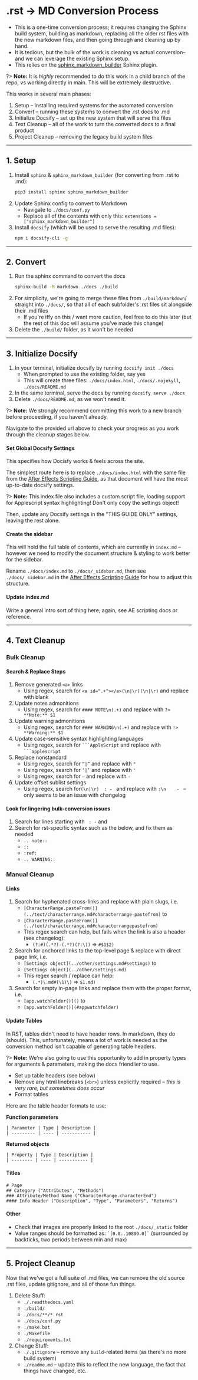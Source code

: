 # .rst -> MD Conversion Process

- This is a one-time conversion process; it requires changing the Sphinx build system, building as markdown, replacing all the older rst files with the new markdown files, and then going through and cleaning up by hand.
- It is tedious, but the bulk of the work is cleaning vs actual conversion– and we can leverage the existing Sphinx setup.
- This relies on the [sphinx_markdown_builder](https://github.com/liran-funaro/sphinx-markdown-builder/) Sphinx plugin.

?> **Note:** It is *highly* recommended to do this work in a child branch of the repo, vs working directly in main. This will be extremely destructive.

This works in several main phases:

1. Setup – installing required systems for the automated conversion
2. Convert – running these systems to convert the .rst docs to .md
3. Initialize Docsify – set up the new system that will serve the files
4. Text Cleanup – all of the work to turn the converted docs to a final product
5. Project Cleanup – removing the legacy build system files

---

## 1. Setup

1. Install `sphinx` & `sphinx_markdown_builder` (for converting from .rst to .md):
    ```sh
    pip3 install sphinx sphinx_markdown_builder
    ```
2. Update Sphinx config to convert to Markdown
    - Navigate to `./docs/conf.py`
    - Replace all of the contents with only this: `extensions = ["sphinx_markdown_builder"]`
3. Install `docsify` (which will be used to serve the resulting .md files):
    ```sh
    npm i docsify-cli -g
    ```

---

## 2. Convert

1. Run the sphinx command to convert the docs
    ```sh
    sphinx-build -M markdown ./docs ./build
    ```
2. For simplicity, we're going to merge these files from `./build/markdown`/ straight into `./docs/`, so that all of each subfolder's .rst files sit alongside their .md files
    - If you're iffy on this / want more caution, feel free to do this later (but the rest of this doc will assume you've made this change)
3. Delete the `./build/` folder, as it won't be needed

---

## 3. Initialize Docsify

1. In your terminal, initialize docsify by running `docsify init ./docs`
    - When prompted to use the existing folder, say yes
    - This will create three files: `./docs/index.html`, `./docs/.nojekyll`, `./docs/README.md`
2. In the same terminal, serve the docs by running `docsify serve ./docs`
3. Delete `./docs/README.md`, as we won't need it.

?> **Note:** We strongly recommend committing this work to a new branch before proceeding, if you haven't already.

Navigate to the provided url above to check your progress as you work through the cleanup stages below.

#### Set Global Docsify Settings

This specifies how Docisfy works & feels across the site.

The simplest route here is to replace `./docs/index.html` with the same file from the [After Effects Scripting Guide](https://github.com/docsforadobe/after-effects-scripting-guide/), as that document will have the most up-to-date docsify settings.

?> **Note:** This index file also includes a custom script file, loading support for Applescript syntax highlighting! Don't only copy the settings object!

Then, update any Docsify settings in the "THIS GUIDE ONLY" settings, leaving the rest alone.

#### Create the sidebar

This will hold the full table of contents, which are currently in `index.md` – however we need to modify the document structure & styling to work better for the sidebar.

Rename `./docs/index.md` to `./docs/_sidebar.md`, then see `./docs/_sidebar.md` in the [After Effects Scripting Guide](https://github.com/docsforadobe/after-effects-scripting-guide/) for how to adjust this structure.

#### Update index.md

Write a general intro sort of thing here; again, see AE scripting docs or reference.

---

## 4. Text Cleanup

### Bulk Cleanup

#### Search & Replace Steps

1. Remove generated `<a>` links
    - Using regex, search for `<a id=".+"></a>(\n|\r)(\n|\r)` and replace with blank
2. Update notes admonitions
    - Using regex, search for `#### NOTE\n(.+)` and replace with `?> **Note:** $1`
3. Update warning admonitions
    - Using regex, search for `#### WARNING\n(.+)` and replace with `!> **Warning:** $1`
4. Update case-sensitive syntax highlighting languages
    - Using regex, search for `` ```AppleScript `` and replace with `` ```applescript ``
5. Replace nonstandard
    - Using regex, search for `“|”` and replace with `"`
    - Using regex, search for `‘|’` and replace with `'`
    - Using regex, search for `–` and replace with `-`
6. Update offset sublist settings
    - Using regex, search for`(\n|\r)  : - ` and replace with `:\n    - ` – only seems to be an issue with changelog

#### Look for lingering bulk-conversion issues

1. Search for lines starting with `  : - ` and
2. Search for rst-specific syntax such as the below, and fix them as needed
    - `.. note::`
    - `::`
    - `:ref:`
    - `.. WARNING::`

### Manual Cleanup

#### Links

1. Search for hyphenated cross-links and replace with plain slugs, i.e.
    - `[CharacterRange.pasteFrom()](../text/characterrange.md#characterrange-pastefrom)` to
    - `[CharacterRange.pasteFrom()](../text/characterrange.md#characterrangepastefrom)`
    - This regex search can help, but fails when the link is also a header (see changelog):
      - `(?:#)(.*?)-(.*?)(?:\))` => `#$1$2)`
2. Search for anchored links to the top-level page & replace with direct page link, i.e.
    - `[Settings object](../other/settings.md#settings)` to
    - `[Settings object](../other/settings.md)`
    - This regex search / replace can help:
      - `(.*)\.md#(\1)\)` => `$1.md)`
3. Search for empty in-page links and replace them with the proper format, i.e.
    - `[app.watchFolder()]()` to
    - `[app.watchFolder()](#appwatchfolder)`

#### Update Tables

In RST, tables didn't need to have header rows. In markdown, they do (should). This, unfortunately, means a lot of work is needed as the conversion method isn't capable of generating table headers.

?> **Note:** We're also going to use this opportunity to add in property types for arguments & parameters, making the docs friendlier to use.

- Set up table headers (see below)
- Remove any html linebreaks (`<br>`) unless explicitly required – *this is very rare, but sometimes does occur*
- Format tables

Here are the table header formats to use:

**Function parameters**

```
| Parameter | Type | Description |
| --------- | ---- | ----------- |
```

**Returned objects**

```
| Property | Type | Description |
| -------- | ---- | ----------- |
```

#### Titles

```
# Page
## Category ("Attributes", "Methods")
### Attribute/Method Name ("CharacterRange.characterEnd")
#### Info Header ("Description", "Type", "Parameters", "Returns")
```

#### Other

- Check that images are properly linked to the root `./docs/_static` folder
- Value ranges should be formatted as: `` `[0.0..10800.0]` `` (surrounded by backticks, two periods between min and max)

---

## 5. Project Cleanup

Now that we've got a full suite of .md files, we can remove the old source .rst files, update gitignore, and all of those fun things.

1. Delete Stuff:
    - `./.readthedocs.yaml`
    - `./build/`
    - `./docs/**/*.rst`
    - `./docs/conf.py`
    - `./make.bat`
    - `./Makefile`
    - `./requirements.txt`
2. Change Stuff:
    - `./.gitignore` – remove any `build`-related items (as there's no more build system)
    - `./readme.md` – update this to reflect the new language, the fact that things have changed, etc.
